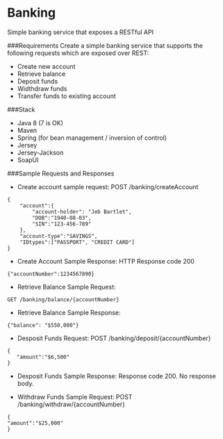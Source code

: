 # Banking
Simple banking service that exposes a RESTful API

###Requirements
Create a simple banking service that supports the following requests which are exposed over REST:

- Create new account
- Retrieve balance
- Deposit funds
- Widthdraw funds
- Transfer funds to existing account

###Stack
- Java 8 (7 is OK)
- Maven
- Spring (for bean management / inversion of control)
- Jersey
- Jersey-Jackson
- SoapUI

###Sample Requests and Responses

- Create account sample request:
POST /banking/createAccount
```
{
	"account":{
		"account-holder": "Jeb Bartlet",
		"DOB":"1940-08-03",
		"SIN":"123-456-789"
	}, 
	"account-type":"SAVINGS",
	"IDtypes":["PASSPORT", "CREDIT CARD"]
}
```
- Create Account Sample Response:
HTTP Response code 200
```
{"accountNumber":1234567890}
```

- Retrieve Balance Sample Request:

```
GET /banking/balance/{accountNumber}
```

- Retrieve Balance Sample Response:
```
{"balance": "$550,000"}
```

- Desposit Funds Request:
POST /banking/deposit/{accountNumber}

```
{
   "amount":"$6,500"
}
```
- Desposit Funds Sample Response:
Response code 200. No response body.

- Withdraw Funds Sample Request:
POST /banking/withdraw/{accountNumber}

```
{
"amount":"$25,000"
}
```
